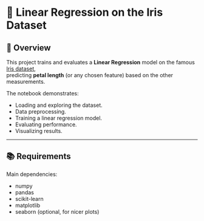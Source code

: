 # 🌸 Linear Regression on the Iris Dataset

## 📌 Overview
This project trains and evaluates a **Linear Regression** model on the famous [Iris dataset](https://archive.ics.uci.edu/ml/datasets/iris),  
predicting **petal length** (or any chosen feature) based on the other measurements.

The notebook demonstrates:
- Loading and exploring the dataset.
- Data preprocessing.
- Training a linear regression model.
- Evaluating performance.
- Visualizing results.

---

## 📚 Requirements
Main dependencies:
- numpy
- pandas
- scikit-learn
- matplotlib
- seaborn (optional, for nicer plots)

